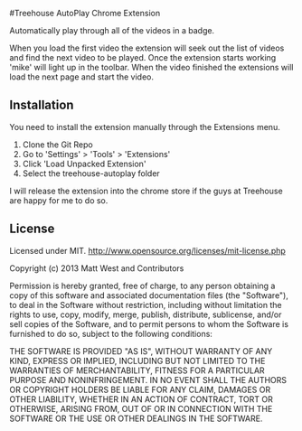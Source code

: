 #Treehouse AutoPlay Chrome Extension

Automatically play through all of the videos in a badge.

When you load the first video the extension will seek out the list of videos and find the next video to be played. Once the extension starts working 'mike' will light up in the toolbar. When the video finished the extensions will load the next page and start the video.

## Installation

You need to install the extension manually through the Extensions menu.

1. Clone the Git Repo
2. Go to 'Settings' > 'Tools' > 'Extensions'
3. Click 'Load Unpacked Extension'
4. Select the treehouse-autoplay folder

I will release the extension into the chrome store if the guys at Treehouse are happy for me to do so.

## License

Licensed under MIT. http://www.opensource.org/licenses/mit-license.php

Copyright (c) 2013 Matt West and Contributors

Permission is hereby granted, free of charge, to any person obtaining a copy of this software and associated documentation files (the "Software"), to deal in the Software without restriction, including without limitation the rights to use, copy, modify, merge, publish, distribute, sublicense, and/or sell copies of the Software, and to permit persons to whom the Software is furnished to do so, subject to the following conditions:

THE SOFTWARE IS PROVIDED "AS IS", WITHOUT WARRANTY OF ANY KIND, EXPRESS OR IMPLIED, INCLUDING BUT NOT LIMITED TO THE WARRANTIES OF MERCHANTABILITY, FITNESS FOR A PARTICULAR PURPOSE AND NONINFRINGEMENT. IN NO EVENT SHALL THE AUTHORS OR COPYRIGHT HOLDERS BE LIABLE FOR ANY CLAIM, DAMAGES OR OTHER LIABILITY, WHETHER IN AN ACTION OF CONTRACT, TORT OR OTHERWISE, ARISING FROM, OUT OF OR IN CONNECTION WITH THE SOFTWARE OR THE USE OR OTHER DEALINGS IN THE SOFTWARE.
